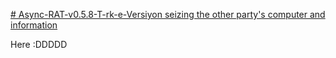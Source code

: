 [# Async-RAT-v0.5.8-T-rk-e-Versiyon
seizing the other party's computer and information
](https://github.com/lixwux/Async-RAT-Turkce-Versiyon)


Here :DDDDD
